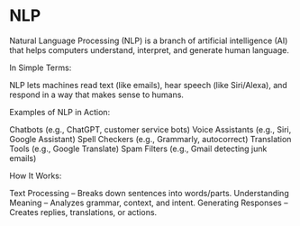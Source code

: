 # NLP
Natural Language Processing (NLP) is a branch of artificial intelligence (AI) that helps computers understand, interpret, and generate human language.

In Simple Terms:

NLP lets machines read text (like emails), hear speech (like Siri/Alexa), and respond in a way that makes sense to humans.

Examples of NLP in Action:

Chatbots (e.g., ChatGPT, customer service bots)
Voice Assistants (e.g., Siri, Google Assistant)
Spell Checkers (e.g., Grammarly, autocorrect)
Translation Tools (e.g., Google Translate)
Spam Filters (e.g., Gmail detecting junk emails)

How It Works:

Text Processing – Breaks down sentences into words/parts.
Understanding Meaning – Analyzes grammar, context, and intent.
Generating Responses – Creates replies, translations, or actions.
